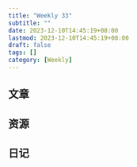 ```yaml
---
title: "Weekly 33"
subtitle: ""
date: 2023-12-10T14:45:19+08:00
lastmod: 2023-12-10T14:45:19+08:00
draft: false
tags: []
category: [Weekly]
---
```

## 文章

## 资源

## 日记
